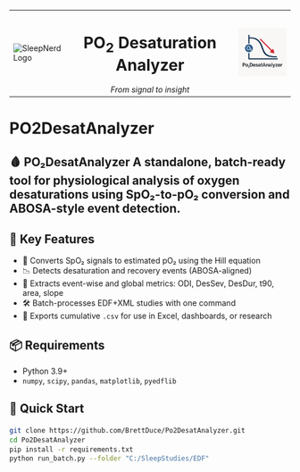 <table width="100%" border="0" cellspacing="0" cellpadding="0">
  <tr>
    <td align="left" width="20%">
      <img src="docs/sleepnerd_logo.png" alt="SleepNerd Logo" width="120"/>
    </td>
    <td align="center" width="60%">
      <h1>PO<sub>2</sub> Desaturation Analyzer</h1>
      <em>From signal to insight</em>
    </td>
    <td align="right" width="20%">
      <img src="docs/logo.png" alt="Logo" width="120"/>
    </td>
  </tr>
</table>



# PO2DesatAnalyzer
## 🩸 PO₂DesatAnalyzer  A standalone, batch-ready tool for physiological analysis of oxygen desaturations using SpO₂-to-pO₂ conversion and ABOSA-style event detection.

## 🔬 Key Features

- 🧠 Converts SpO₂ signals to estimated pO₂ using the Hill equation
- 📉 Detects desaturation and recovery events (ABOSA-aligned)
- 🧪 Extracts event-wise and global metrics: ODI, DesSev, DesDur, t90, area, slope
- 🛠️ Batch-processes EDF+XML studies with one command
- 📁 Exports cumulative `.csv` for use in Excel, dashboards, or research

## 📦 Requirements

- Python 3.9+
- `numpy`, `scipy`, `pandas`, `matplotlib`, `pyedflib`

## 🚀 Quick Start

```bash
git clone https://github.com/BrettDuce/Po2DesatAnalyzer.git
cd Po2DesatAnalyzer
pip install -r requirements.txt
python run_batch.py --folder "C:/SleepStudies/EDF"
